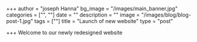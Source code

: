 +++
author = "joseph Hanna"
bg_image = "/images/main_banner.jpg"
categories = ["", ""]
date = ""
description = ""
image = "/images/blog/blog-post-1.jpg"
tags = [""]
title = "Launch of new website"
type = "post"

+++
Welcome to our newly redesigned website